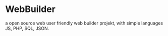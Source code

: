 # WebBuilder
a open source web user friendly web builder projekt, with simple languages JS, PHP, SQL, JSON. 
